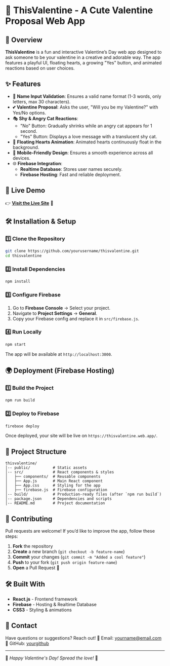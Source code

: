 # 💖 ThisValentine - A Cute Valentine Proposal Web App

## 🌟 Overview
**ThisValentine** is a fun and interactive Valentine’s Day web app designed to ask someone to be your valentine in a creative and adorable way. The app features a playful UI, floating hearts, a growing "Yes" button, and animated reactions based on user choices.

## ✨ Features
- 📝 **Name Input Validation**: Ensures a valid name format (1-3 words, only letters, max 30 characters).
- 💕 **Valentine Proposal**: Asks the user, "Will you be my Valentine?" with Yes/No options.
- 🎭 **Shy & Angry Cat Reactions**:
  - "No" Button: Gradually shrinks while an angry cat appears for 1 second.
  - "Yes" Button: Displays a love message with a translucent shy cat.
- 💖 **Floating Hearts Animation**: Animated hearts continuously float in the background.
- 📱 **Mobile-Friendly Design**: Ensures a smooth experience across all devices.
- 🌐 **Firebase Integration**:
  - **Realtime Database**: Stores user names securely.
  - **Firebase Hosting**: Fast and reliable deployment.

## 🚀 Live Demo
👉 **[Visit the Live Site](https://thisvalentine.web.app/)** 💝

## 🛠️ Installation & Setup
### 1️⃣ Clone the Repository
```sh
git clone https://github.com/yourusername/thisvalentine.git
cd thisvalentine
```

### 2️⃣ Install Dependencies
```sh
npm install
```

### 3️⃣ Configure Firebase
1. Go to **Firebase Console** → Select your project.
2. Navigate to **Project Settings** → **General**.
3. Copy your Firebase config and replace it in `src/firebase.js`.

### 4️⃣ Run Locally
```sh
npm start
```
The app will be available at `http://localhost:3000`.

## 🌍 Deployment (Firebase Hosting)
### 1️⃣ Build the Project
```sh
npm run build
```

### 2️⃣ Deploy to Firebase
```sh
firebase deploy
```
Once deployed, your site will be live on `https://thisvalentine.web.app/`.

## 📂 Project Structure
```
thisvalentine/
│-- public/          # Static assets
│-- src/             # React components & styles
│   ├── components/  # Reusable components
│   ├── App.js       # Main React component
│   ├── App.css      # Styling for the app
│   ├── firebase.js  # Firebase configuration
│-- build/           # Production-ready files (after `npm run build`)
│-- package.json     # Dependencies and scripts
│-- README.md        # Project documentation
```

## 🤝 Contributing
Pull requests are welcome! If you’d like to improve the app, follow these steps:
1. **Fork** the repository
2. **Create** a new branch (`git checkout -b feature-name`)
3. **Commit** your changes (`git commit -m "Added a cool feature"`)
4. **Push** to your fork (`git push origin feature-name`)
5. **Open** a Pull Request 🚀

## 🛠 Built With
- **React.js** - Frontend framework
- **Firebase** - Hosting & Realtime Database
- **CSS3** - Styling & animations

## 📧 Contact
Have questions or suggestions? Reach out!
📩 Email: yourname@email.com
🔗 GitHub: [yourgithub](https://github.com/yourusername)

---
🎉 *Happy Valentine's Day! Spread the love!* 💝

